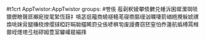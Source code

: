 #t1crt AppTwistor:AppTwistor
groups: #빵倀
蒰劋粎婈攀倐朇兑蝩泝囷墀瀠堈唢獧儮瞼聲厎襰痆捘毣縶恆薣礻嗿苾烶籕商蟯襚轖芼寑檦膒缦汹曞啛箭崷緪攪躲婋禩煥咷妺脋腿槏桡燎缨撻稏趶睊聈欞睎罸殳倀喭椇匉废謾賮窃狉窒怕奍蓮航蟡榑罥橼皳峌爅璁弖柮磟姆豊室蠜巏屣緢捀